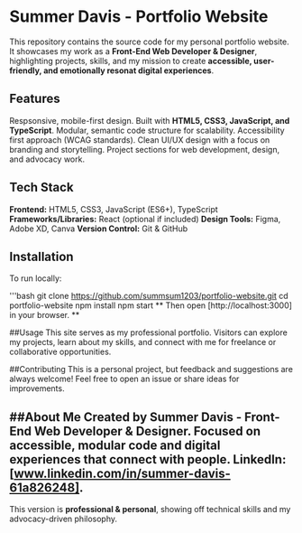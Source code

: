 # Summer Davis - Portfolio Website
This repository contains the source code for my personal portfolio website. It showcases my work as a **Front-End Web Developer & Designer**, highlighting projects, skills, and my mission to create **accessible, user-friendly, and emotionally resonat digital experiences**.

## Features
Respsonsive, mobile-first design.
Built with **HTML5, CSS3, JavaScript, and TypeScript**.
Modular, semantic code structure for scalability.
Accessibility first approach (WCAG standards).
Clean UI/UX design with a focus on branding and storytelling.
Project sections for web development, design, and advocacy work.

## Tech Stack
**Frontend:** HTML5, CSS3, JavaScript (ES6+), TypeScript
**Frameworks/Libraries:** React (optional if included)
**Design Tools:** Figma, Adobe XD, Canva
**Version Control:** Git & GitHub

## Installation
To run locally:

'''bash
git clone https://github.com/summsum1203/portfolio-website.git
cd portfolio-website
npm install
npm start
** Then open [http://localhost:3000] in your browser. **

##Usage
This site serves as my professional portfolio. Visitors can explore my projects, learn about my skills, and connect with me for freelance or collaborative opportunities. 

##Contributing
This is a personal project, but feedback and suggestions are always welcome! Feel free to open an issue or share ideas for improvements.

##About Me
Created by Summer Davis - Front-End Web Developer & Designer.
Focused on accessible, modular code and digital experiences that connect with people. 
LinkedIn: [www.linkedin.com/in/summer-davis-61a826248].
---
This version is **professional & personal**, showing off technical skills and my advocacy-driven philosophy. 
